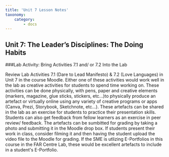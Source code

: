 ```yaml
---
title: 'Unit 7 Lesson Notes'
taxonomy:
    category:
        - docs
---
```


## Unit 7: The  Leader’s Disciplines: The Doing Habits

###Lab Activity: Bring Activities 7.1 and/ or 7.2 Into the Lab

Review Lab Activities 7.1 (Dare to Lead Manifesto) & 7.2 (Love Languages) in Unit 7 in the course Moodle. Either one of these activities would work well in the lab as creative activities for students to spend time working on. These activities can be done physically, with pens, paper and creative elements (markers, magazine, glue sticks, stickers, etc...)to physically produce an artefact or virtually online using any variety of creative programs or apps (Canva, Prezi, Storybook, Sketchnote, etc...). These artefacts can be shared in the lab as an exercise for students to practice their presentation skills. Students can also get feedback from fellow learners as an exercise in peer review/ feedback. The artefacts can be sumbitted for grading by taking a photo and submitting it in the Moodle drop box. If students present their work in class, consider filming it and then having the student upload the video file to the Moodle for grading. If the SME is utlizing E-Portfolios in this course in the FAR Centre Lab, these would be excellent artefacts to include in a student's E-Portfolio. 
